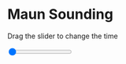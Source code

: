 <h1>Maun Sounding</h1>
<p>Drag the slider to change the time</p>

<div class="slidecontainer">
<input oninput='setImage(this)' class="slider" type="range" min="0" max="3" value="0" step="1" />
<img id='img'/>
</div>

<script>
var img = document.getElementById('img');
var img_array = ['/assets/images/skwt/skd_maun_wrfout_d01_2020-04-18_12:00:00.png',
'/assets/images/skwt/skd_maun_wrfout_d01_2020-04-18_18:00:00.png',
'/assets/images/skwt/skd_maun_wrfout_d01_2020-04-19_00:00:00.png',];
function setImage(obj)
{
        var value = obj.value;
        img.src = img_array[value];

}
</script>
